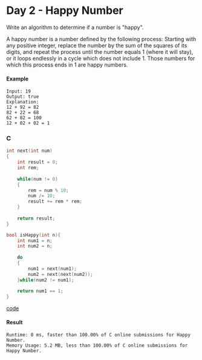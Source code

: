 # Day 2 - Happy Number
Write an algorithm to determine if a number is "happy".

A happy number is a number defined by the following process: Starting with any positive integer, replace the number by the sum of the
squares of its digits, and repeat the process until the number equals 1 (where it will stay), or it loops endlessly in a cycle which
does not include 1. Those numbers for which this process ends in 1 are happy numbers.

#### Example 
```
Input: 19
Output: true
Explanation: 
12 + 92 = 82
82 + 22 = 68
62 + 82 = 100
12 + 02 + 02 = 1
```

### C
```C
int next(int num)
{
    int result = 0;
    int rem;
    
    while(num != 0)
    {
        rem = num % 10;
        num /= 10;
        result += rem * rem;
    }
    
    return result;
}

bool isHappy(int n){
    int num1 = n;
    int num2 = n;
    
    do
    {
        num1 = next(num1);
        num2 = next(next(num2));
    }while(num2 != num1);
    
    return num1 == 1;
}
```
[code](C/happyNumber.c)

#### Result
```
Runtime: 0 ms, faster than 100.00% of C online submissions for Happy Number.
Memory Usage: 5.2 MB, less than 100.00% of C online submissions for Happy Number.
```
